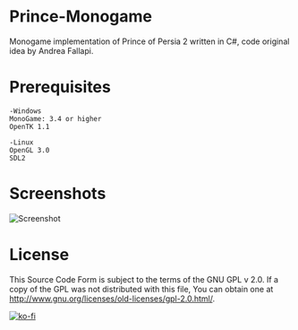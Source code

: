 # Prince-Monogame
Monogame implementation of Prince of Persia 2 written in C#, code original idea by Andrea Fallapi.

# Prerequisites

    -Windows
    MonoGame: 3.4 or higher
    OpenTK 1.1
    
    -Linux
    OpenGL 3.0
    SDL2 


# Screenshots

![Screenshot](preview.png)

# License
This Source Code Form is subject to the terms of the GNU GPL v 2.0. If a copy of the GPL was not distributed with this file, You can obtain one at http://www.gnu.org/licenses/old-licenses/gpl-2.0.html/.

[![ko-fi](https://ko-fi.com/img/githubbutton_sm.svg)](https://ko-fi.com/P5P4GF1E0)
